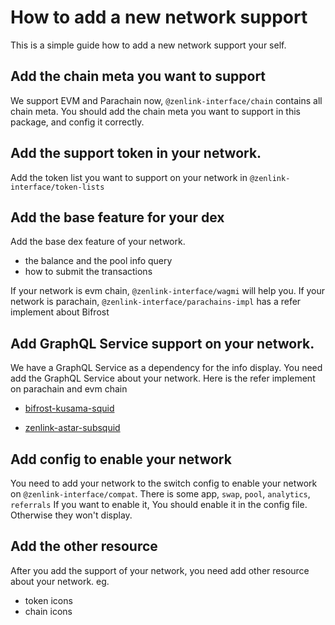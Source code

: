 # How to add a new network support

This is a simple guide how to add a new network support your self.

## Add the chain meta you want to support

We support EVM and Parachain now, `@zenlink-interface/chain` contains all chain meta. You should add the chain meta you want to support in this package, and config it correctly.



## Add the support token in your network.

Add the token list you want to support on your network in `@zenlink-interface/token-lists`


## Add the base feature for your dex

Add the base dex feature of your network.
 - the balance and the pool info query
 - how to submit the transactions

If your network is evm chain, `@zenlink-interface/wagmi` will help you. If your network is parachain, `@zenlink-interface/parachains-impl` has a refer implement about Bifrost


## Add GraphQL Service support on your network.

We have a GraphQL Service as a dependency for the info display. You need add the GraphQL Service about your network. Here is the refer implement on parachain and evm chain 

- [bifrost-kusama-squid](https://github.com/zenlinkpro/bifrost-kusama-squid)

- [zenlink-astar-subsquid](https://github.com/zenlinkpro/zenlink-astar-subsquid)


## Add config to enable your network

You need to add your network to the switch config to enable your network on `@zenlink-interface/compat`.
There is some app, `swap`, `pool`, `analytics`, `referrals` If you want to enable it, You should enable it in the config file. Otherwise they won't display.

## Add the other resource

After you add the support of your network, you need add other resource about your network.
eg.
- token icons
- chain icons